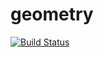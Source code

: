 # geometry
[![Build Status](https://travis-ci.org/Artar1337/geometry.svg?branch=master)](https://travis-ci.org/Artar1337/geometry)
